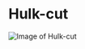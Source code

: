 


# Hulk-cut
![Image of Hulk-cut](https://s-media-cache-ak0.pinimg.com/564x/64/7c/3c/647c3ca68a1d704a28d12e1837b801fa.jpg)
